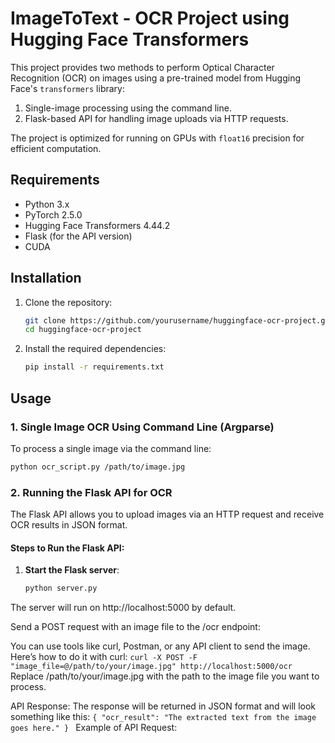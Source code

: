 # ImageToText - OCR Project using Hugging Face Transformers

This project provides two methods to perform Optical Character Recognition (OCR) on images using a pre-trained model from Hugging Face's `transformers` library:
1. Single-image processing using the command line.
2. Flask-based API for handling image uploads via HTTP requests.

The project is optimized for running on GPUs with `float16` precision for efficient computation.

## Requirements

- Python 3.x
- PyTorch 2.5.0
- Hugging Face Transformers 4.44.2
- Flask (for the API version)
- CUDA

## Installation

1. Clone the repository:
    ```bash
    git clone https://github.com/yourusername/huggingface-ocr-project.git
    cd huggingface-ocr-project
    ```

2. Install the required dependencies:
    ```bash
    pip install -r requirements.txt
    ```

## Usage

### 1. Single Image OCR Using Command Line (Argparse)

To process a single image via the command line:

```bash
python ocr_script.py /path/to/image.jpg
```

### 2. Running the Flask API for OCR

The Flask API allows you to upload images via an HTTP request and receive OCR results in JSON format.

#### Steps to Run the Flask API:

1. **Start the Flask server**:
   ```bash
   python server.py
   ```

The server will run on http://localhost:5000 by default.

Send a POST request with an image file to the /ocr endpoint:

You can use tools like curl, Postman, or any API client to send the image. Here’s how to do it with curl:
    ```curl -X POST -F "image_file=@/path/to/your/image.jpg" http://localhost:5000/ocr
    ```
Replace /path/to/your/image.jpg with the path to the image file you want to process.

API Response: The response will be returned in JSON format and will look something like this:
    ```{
            "ocr_result": "The extracted text from the image goes here."
        }
    ```
Example of API Request:

```curl -X POST -F "image_file=@/path/to/image.jpg" http://localhost:5000/ocr
```